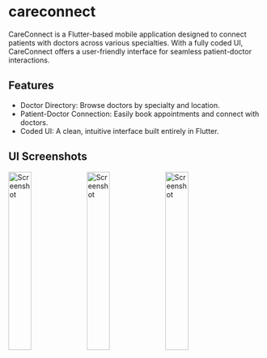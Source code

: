 # careconnect
CareConnect is a Flutter-based mobile application designed to connect patients with doctors across various specialties. With a fully coded UI, CareConnect offers a user-friendly interface for seamless patient-doctor interactions.

## Features
* Doctor Directory: Browse doctors by specialty and location.
* Patient-Doctor Connection: Easily book appointments and connect with doctors.
* Coded UI: A clean, intuitive interface built entirely in Flutter.
  
## UI Screenshots

<img src="https://github.com/user-attachments/assets/370fb6bc-8ba6-4f02-912b-66c12c5cdc8a" alt="Screenshot" style="width:30%; height:auto;">
<img src="https://github.com/user-attachments/assets/56c1cd7b-df4a-4228-93b2-260696e0a715" alt="Screenshot" style="width:30%; height:auto;">
<img src="https://github.com/user-attachments/assets/29fc2e57-e563-4581-8430-b40fb25221e9" alt="Screenshot" style="width:30%; height:auto;">
